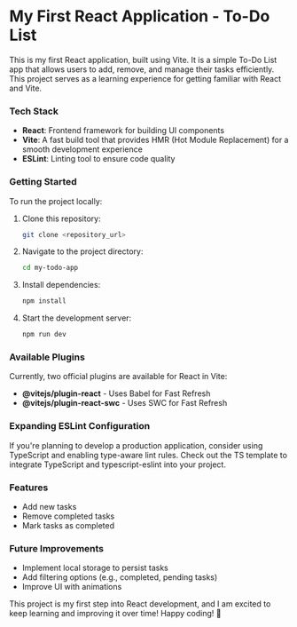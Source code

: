 # My First React Application - To-Do List

This is my first React application, built using Vite. It is a simple To-Do List app that allows users to add, remove, and manage their tasks efficiently. This project serves as a learning experience for getting familiar with React and Vite.

### Tech Stack

- **React**: Frontend framework for building UI components
- **Vite**: A fast build tool that provides HMR (Hot Module Replacement) for a smooth development experience
- **ESLint**: Linting tool to ensure code quality

### Getting Started

To run the project locally:

1. Clone this repository:
    ```bash
    git clone <repository_url>
    ```
2. Navigate to the project directory:
    ```bash
    cd my-todo-app
    ```
3. Install dependencies:
    ```bash
    npm install
    ```
4. Start the development server:
    ```bash
    npm run dev
    ```

### Available Plugins

Currently, two official plugins are available for React in Vite:

- **@vitejs/plugin-react** - Uses Babel for Fast Refresh
- **@vitejs/plugin-react-swc** - Uses SWC for Fast Refresh

### Expanding ESLint Configuration

If you're planning to develop a production application, consider using TypeScript and enabling type-aware lint rules. Check out the TS template to integrate TypeScript and typescript-eslint into your project.

### Features

- Add new tasks
- Remove completed tasks
- Mark tasks as completed

### Future Improvements

- Implement local storage to persist tasks
- Add filtering options (e.g., completed, pending tasks)
- Improve UI with animations

This project is my first step into React development, and I am excited to keep learning and improving it over time! Happy coding! 🚀


 
 
